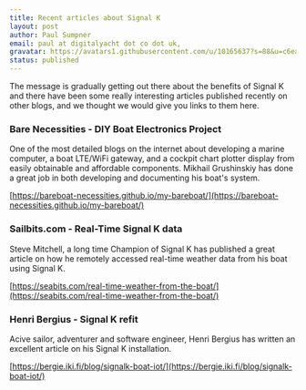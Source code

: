 ```yaml
---
title: Recent articles about Signal K
layout: post
author: Paul Sumpner
email: paul at digitalyacht dot co dot uk,
gravatar: https://avatars1.githubusercontent.com/u/10165637?s=88&u=c6ea699fd10c7566bbb6f4c4c18a0abeb7d344cd&v=4
status: published
---
```


The message is gradually getting out there about the benefits of Signal K and there have been some really interesting articles published recently on other blogs, and we thought we would give you links to them here.

### Bare Necessities - DIY Boat Electronics Project

One of the most detailed blogs on the internet about developing a marine computer, a boat LTE/WiFi gateway, and a cockpit chart plotter display from easily obtainable and affordable components. Mikhail Grushinskiy has done a great job in both developing and documenting his boat's system.

[https://bareboat-necessities.github.io/my-bareboat/](https://bareboat-necessities.github.io/my-bareboat/)

### Sailbits.com - Real-Time Signal K data  

Steve Mitchell, a long time Champion of Signal K has published a great article on how he remotely accessed real-time weather data from his boat using Signal K.

[https://seabits.com/real-time-weather-from-the-boat/](https://seabits.com/real-time-weather-from-the-boat/)

### Henri Bergius - Signal K refit  

Acive sailor, adventurer and software engineer, Henri Bergius has written an excellent article on his Signal K installation.

[https://bergie.iki.fi/blog/signalk-boat-iot/](https://bergie.iki.fi/blog/signalk-boat-iot/)

